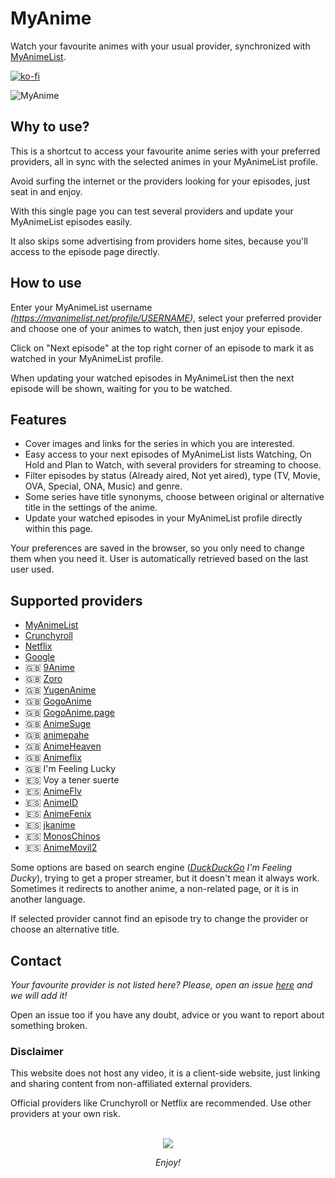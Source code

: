 # MyAnime

Watch your favourite animes with your usual provider, synchronized with [MyAnimeList](https://myanimelist.net/).

[![ko-fi](https://www.ko-fi.com/img/githubbutton_sm.svg)](https://ko-fi.com/carleslc)

![MyAnime](https://i.imgur.com/OnxMvdY.png)

## Why to use?

This is a shortcut to access your favourite anime series with your preferred providers, all in sync with the selected animes in your MyAnimeList profile.

Avoid surfing the internet or the providers looking for your episodes, just seat in and enjoy.

With this single page you can test several providers and update your MyAnimeList episodes easily.

It also skips some advertising from providers home sites, because you'll access to the episode page directly.

## How to use

Enter your MyAnimeList username _(https://myanimelist.net/profile/USERNAME)_, select your preferred provider and choose one of your animes to watch, then just enjoy your episode.

Click on "Next episode" at the top right corner of an episode to mark it as watched in your MyAnimeList profile.

When updating your watched episodes in MyAnimeList then the next episode will be shown, waiting for you to be watched.

## Features

- Cover images and links for the series in which you are interested.
- Easy access to your next episodes of MyAnimeList lists Watching, On Hold and Plan to Watch, with several providers for streaming to choose.
- Filter episodes by status (Already aired, Not yet aired), type (TV, Movie, OVA, Special, ONA, Music) and genre.
- Some series have title synonyms, choose between original or alternative title in the settings of the anime.
- Update your watched episodes in your MyAnimeList profile directly within this page.

Your preferences are saved in the browser, so you only need to change them when you need it. User is automatically retrieved based on the last user used.

## Supported providers

- [MyAnimeList](https://myanimelist.net/)
- [Crunchyroll](https://www.crunchyroll.com/)
- [Netflix](https://www.netflix.com/)
- [Google](https://www.google.com/)
- 🇬🇧 [9Anime](https://9anime.to/)
- 🇬🇧 [Zoro](https://zoro.to/)
- 🇬🇧 [YugenAnime](https://yugen.to/)
- 🇬🇧 [GogoAnime](https://gogoanime.bid/)
- 🇬🇧 [GogoAnime.page](https://gogoanime.page/)
- 🇬🇧 [AnimeSuge](https://animesuge.to/)
- 🇬🇧 [animepahe](https://animepahe.ru/)
- 🇬🇧 [AnimeHeaven](https://animeheaven.ru/)
- 🇬🇧 [Animeflix](https://animeflix.live/)
- 🇬🇧 I'm Feeling Lucky
- 🇪🇸 Voy a tener suerte
- 🇪🇸 [AnimeFlv](https://www.animeflv.net)
- 🇪🇸 [AnimeID](https://www.animeid.tv/)
- 🇪🇸 [AnimeFenix](https://animefenix.tv/)
- 🇪🇸 [jkanime](http://jkanime.net/)
- 🇪🇸 [MonosChinos](https://monoschinos2.com/)
- 🇪🇸 [AnimeMovil2](https://animemovil2.com/)

Some options are based on search engine (_[DuckDuckGo](https://duckduckgo.com/) I'm Feeling Ducky_), trying to get a proper streamer, but it doesn't mean it always work. Sometimes it redirects to another anime, a non-related page, or it is in another language.

If selected provider cannot find an episode try to change the provider or choose an alternative title.

## Contact

_Your favourite provider is not listed here? Please, open an issue [here](http://github.com/Carleslc/MyAnime/issues) and we will add it!_

Open an issue too if you have any doubt, advice or you want to report about something broken.

### Disclaimer

This website does not host any video, it is a client-side website, just linking and sharing content from non-affiliated external providers.

Official providers like Crunchyroll or Netflix are recommended. Use other providers at your own risk.

<p align="center">
  <br>
  <img src="src/statics/chibi.png">
</p>

<p align="center">
  <i>Enjoy!</i>
</p>
